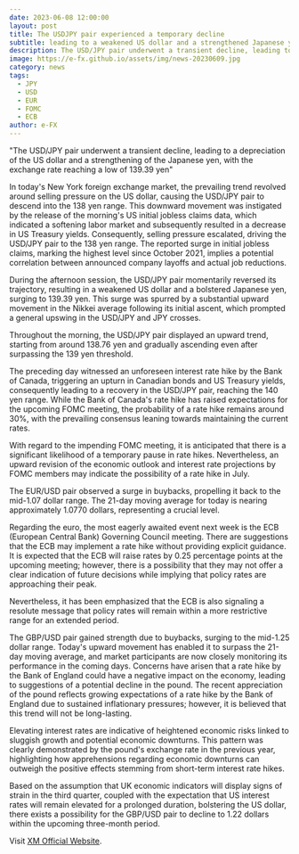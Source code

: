 ```yaml
---
date: 2023-06-08 12:00:00
layout: post
title: The USDJPY pair experienced a temporary decline
subtitle: leading to a weakened US dollar and a strengthened Japanese yen.
description: The USD/JPY pair underwent a transient decline, leading to a depreciation of the US dollar and a strengthening of the Japanese yen, with the exchange rate reaching a low of 139.39 yen.
image: https://e-fx.github.io/assets/img/news-20230609.jpg
category: news
tags:
  - JPY
  - USD
  - EUR
  - FOMC
  - ECB
author: e-FX
---
```


"The USD/JPY pair underwent a transient decline, leading to a depreciation of the US dollar and a strengthening of the Japanese yen, with the exchange rate reaching a low of 139.39 yen"

In today's New York foreign exchange market, the prevailing trend revolved around selling pressure on the US dollar, causing the USD/JPY pair to descend into the 138 yen range. This downward movement was instigated by the release of the morning's US initial jobless claims data, which indicated a softening labor market and subsequently resulted in a decrease in US Treasury yields. Consequently, selling pressure escalated, driving the USD/JPY pair to the 138 yen range. The reported surge in initial jobless claims, marking the highest level since October 2021, implies a potential correlation between announced company layoffs and actual job reductions.

During the afternoon session, the USD/JPY pair momentarily reversed its trajectory, resulting in a weakened US dollar and a bolstered Japanese yen, surging to 139.39 yen. This surge was spurred by a substantial upward movement in the Nikkei average following its initial ascent, which prompted a general upswing in the USD/JPY and JPY crosses.

Throughout the morning, the USD/JPY pair displayed an upward trend, starting from around 138.76 yen and gradually ascending even after surpassing the 139 yen threshold.

The preceding day witnessed an unforeseen interest rate hike by the Bank of Canada, triggering an upturn in Canadian bonds and US Treasury yields, consequently leading to a recovery in the USD/JPY pair, reaching the 140 yen range. While the Bank of Canada's rate hike has raised expectations for the upcoming FOMC meeting, the probability of a rate hike remains around 30%, with the prevailing consensus leaning towards maintaining the current rates.

With regard to the impending FOMC meeting, it is anticipated that there is a significant likelihood of a temporary pause in rate hikes. Nevertheless, an upward revision of the economic outlook and interest rate projections by FOMC members may indicate the possibility of a rate hike in July.

The EUR/USD pair observed a surge in buybacks, propelling it back to the mid-1.07 dollar range. The 21-day moving average for today is nearing approximately 1.0770 dollars, representing a crucial level.

Regarding the euro, the most eagerly awaited event next week is the ECB (European Central Bank) Governing Council meeting. There are suggestions that the ECB may implement a rate hike without providing explicit guidance. It is expected that the ECB will raise rates by 0.25 percentage points at the upcoming meeting; however, there is a possibility that they may not offer a clear indication of future decisions while implying that policy rates are approaching their peak.

Nevertheless, it has been emphasized that the ECB is also signaling a resolute message that policy rates will remain within a more restrictive range for an extended period.

The GBP/USD pair gained strength due to buybacks, surging to the mid-1.25 dollar range. Today's upward movement has enabled it to surpass the 21-day moving average, and market participants are now closely monitoring its performance in the coming days. Concerns have arisen that a rate hike by the Bank of England could have a negative impact on the economy, leading to suggestions of a potential decline in the pound. The recent appreciation of the pound reflects growing expectations of a rate hike by the Bank of England due to sustained inflationary pressures; however, it is believed that this trend will not be long-lasting.

Elevating interest rates are indicative of heightened economic risks linked to sluggish growth and potential economic downturns. This pattern was clearly demonstrated by the pound's exchange rate in the previous year, highlighting how apprehensions regarding economic downturns can outweigh the positive effects stemming from short-term interest rate hikes.

Based on the assumption that UK economic indicators will display signs of strain in the third quarter, coupled with the expectation that US interest rates will remain elevated for a prolonged duration, bolstering the US dollar, there exists a possibility for the GBP/USD pair to decline to 1.22 dollars within the upcoming three-month period.


Visit [XM Official Website](https://clicks.pipaffiliates.com/c?c=550036&l=en&p=0).